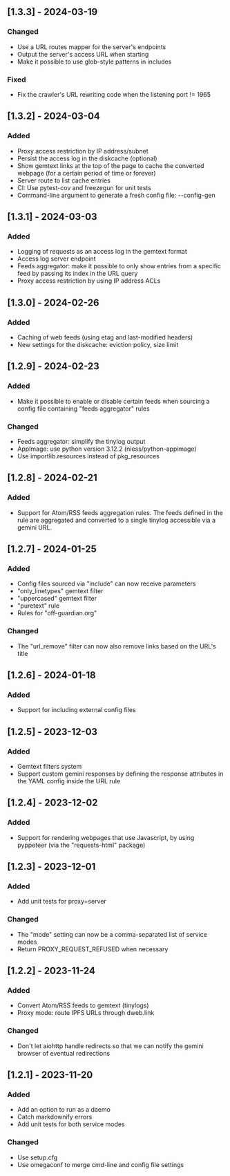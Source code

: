 ## [1.3.3] - 2024-03-19

### Changed

- Use a URL routes mapper for the server's endpoints
- Output the server's access URL when starting
- Make it possible to use glob-style patterns in includes

### Fixed

- Fix the crawler's URL rewriting code when the listening port != 1965

## [1.3.2] - 2024-03-04

### Added

- Proxy access restriction by IP address/subnet
- Persist the access log in the diskcache (optional)
- Show gemtext links at the top of the page to cache the converted webpage
  (for a certain period of time or forever)
- Server route to list cache entries
- CI: Use pytest-cov and freezegun for unit tests
- Command-line argument to generate a fresh config file: --config-gen

## [1.3.1] - 2024-03-03

### Added

- Logging of requests as an access log in the gemtext format
- Access log server endpoint
- Feeds aggregator: make it possible to only show entries from a specific
  feed by passing its index in the URL query
- Proxy access restriction by using IP address ACLs

## [1.3.0] - 2024-02-26

### Added

- Caching of web feeds (using etag and last-modified headers)
- New settings for the diskcache: eviction policy, size limit

## [1.2.9] - 2024-02-23

### Added

- Make it possible to enable or disable certain feeds when sourcing
  a config file containing "feeds aggregator" rules

### Changed

- Feeds aggregator: simplify the tinylog output
- AppImage: use python version 3.12.2 (niess/python-appimage)
- Use importlib.resources instead of pkg_resources

## [1.2.8] - 2024-02-21

### Added

- Support for Atom/RSS feeds aggregation rules. The feeds defined in the rule
  are aggregated and converted to a single tinylog accessible via a gemini URL.

## [1.2.7] - 2024-01-25

### Added

- Config files sourced via "include" can now receive parameters
- "only_linetypes" gemtext filter
- "uppercased" gemtext filter
- "puretext" rule
- Rules for "off-guardian.org"

### Changed

- The "url_remove" filter can now also remove links based on the URL's title

## [1.2.6] - 2024-01-18

### Added

- Support for including external config files

## [1.2.5] - 2023-12-03

### Added

- Gemtext filters system
- Support custom gemini responses by defining the response attributes in the
  YAML config inside the URL rule

## [1.2.4] - 2023-12-02

### Added

- Support for rendering webpages that use Javascript, by using pyppeteer
  (via the "requests-html" package)

## [1.2.3] - 2023-12-01

### Added

- Add unit tests for proxy+server

### Changed

- The "mode" setting can now be a comma-separated list of service modes
- Return PROXY_REQUEST_REFUSED when necessary

## [1.2.2] - 2023-11-24

### Added

- Convert Atom/RSS feeds to gemtext (tinylogs)
- Proxy mode: route IPFS URLs through dweb.link

### Changed

- Don't let aiohttp handle redirects so that we can notify the gemini browser
  of eventual redirections

## [1.2.1] - 2023-11-20

### Added

- Add an option to run as a daemo
- Catch markdownify errors
- Add unit tests for both service modes

### Changed

- Use setup.cfg
- Use omegaconf to merge cmd-line and config file settings
